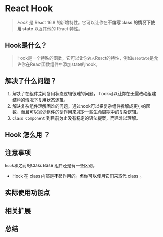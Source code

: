 # React Hook

> *Hook* 是 React 16.8 的新增特性。它可以让你在**不编写 class 的情况下使用 state** 以及其他的 React 特性。

## Hook是什么？

>  Hook是一个特殊的函数，它可以让你`钩入`React的特性，例如`useState`是允许你在React函数组件中添加state的hook。

## 解决了什么问题？

1. 解决了在组件之间复用状态逻辑很难的问题， hook可以让你在无需改动组建结构的情况下复用状态逻辑。
2. 解决复杂组件理解困难的问题。通过hook可以把复杂组件拆解成更小的函数，而且可以减少组件的副作用来减少一些生命周期中的复杂逻辑。
3. `Class Component` 到目前为止没有稳定的语法提案，而且难以理解。

## Hook 怎么用 ？

## 注意事项

`hook`和之前的Class Base 组件还是有一些区别。

- Hook 在 class 内部是**不**起作用的。但你可以使用它们来取代 class 。

## 实际使用功能点

##  相关扩展

## 总结



